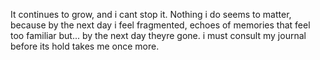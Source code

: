 It continues to grow, and i cant stop it. Nothing i do seems to matter, because by the next day i feel fragmented, echoes of memories that feel too familiar but... by the next day theyre gone. i must consult my journal before its hold takes me once more.
